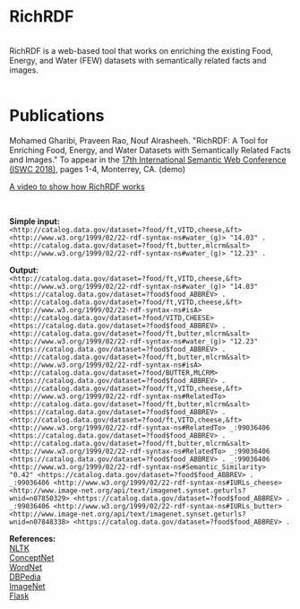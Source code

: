 # RichRDF
</br>
RichRDF is a web-based tool that works on enriching the existing Food, Energy, and Water (FEW) datasets with semantically related facts and images.
</br></br>

# Publications
Mohamed Gharibi, Praveen Rao, Nouf Alrasheeh. "RichRDF: A Tool for Enriching Food, Energy, and Water Datasets with Semantically Related Facts and Images." To appear in the [17th International Semantic Web Conference (ISWC 2018)](http://iswc2018.semanticweb.org), pages 1-4, Monterrey, CA. (demo)

[A video to show how RichRDF works](https://youtu.be/vyHgh4LgKCo/)

</br>

**Simple input:**</br>
`<http://catalog.data.gov/dataset=?food/ft,VITD,cheese,&ft> <http://www.w3.org/1999/02/22-rdf-syntax-ns#water_(g)> "14.03" .
<http://catalog.data.gov/dataset=?food/ft,butter,mlcrm&salt> <http://www.w3.org/1999/02/22-rdf-syntax-ns#water_(g)> "12.23" .`


**Output:**</br>
`<http://catalog.data.gov/dataset=?food/ft,VITD,cheese,&ft> <http://www.w3.org/1999/02/22-rdf-syntax-ns#water_(g)> "14.03" <https://catalog.data.gov/dataset=?food$food_ABBREV> .
<http://catalog.data.gov/dataset=?food/ft,VITD,cheese,&ft> <http://www.w3.org/1999/02/22-rdf-syntax-ns#isA> <http://catalog.data.gov/dataset=?food/VITD,CHEESE> <https://catalog.data.gov/dataset=?food$food_ABBREV> .
<http://catalog.data.gov/dataset=?food/ft,butter,mlcrm&salt> <http://www.w3.org/1999/02/22-rdf-syntax-ns#water_(g)> "12.23" <https://catalog.data.gov/dataset=?food$food_ABBREV> .
<http://catalog.data.gov/dataset=?food/ft,butter,mlcrm&salt> <http://www.w3.org/1999/02/22-rdf-syntax-ns#isA> <http://catalog.data.gov/dataset=?food/BUTTER,MLCRM> <https://catalog.data.gov/dataset=?food$food_ABBREV> .
<http://catalog.data.gov/dataset=?food/ft,VITD,cheese,&ft> <http://www.w3.org/1999/02/22-rdf-syntax-ns#RelatedTo> <http://catalog.data.gov/dataset=?food/ft,butter,mlcrm&salt> <https://catalog.data.gov/dataset=?food$food_ABBREV> .
<http://catalog.data.gov/dataset=?food/ft,VITD,cheese,&ft> <http://www.w3.org/1999/02/22-rdf-syntax-ns#RelatedTo> _:99036406 <https://catalog.data.gov/dataset=?food$food_ABBREV> .
<http://catalog.data.gov/dataset=?food/ft,butter,mlcrm&salt> <http://www.w3.org/1999/02/22-rdf-syntax-ns#RelatedTo> _:99036406 <https://catalog.data.gov/dataset=?food$food_ABBREV> .
_:99036406 <http://www.w3.org/1999/02/22-rdf-syntax-ns#Semantic_Similarity> "0.42" <https://catalog.data.gov/dataset=?food$food_ABBREV> .
_:99036406 <http://www.w3.org/1999/02/22-rdf-syntax-ns#IURLs_cheese> <http://www.image-net.org/api/text/imagenet.synset.geturls?wnid=n07850329> <https://catalog.data.gov/dataset=?food$food_ABBREV> .
_:99036406 <http://www.w3.org/1999/02/22-rdf-syntax-ns#IURLs_butter> <http://www.image-net.org/api/text/imagenet.synset.geturls?wnid=n07848338> <https://catalog.data.gov/dataset=?food$food_ABBREV> .`


**References:** </br>
[NLTK](https://www.nltk.org/)</br>
[ConceptNet](http://conceptnet.io/)</br>
[WordNet](https://wordnet.princeton.edu/)</br>
[DBPedia](https://wiki.dbpedia.org/)</br>
[ImageNet](http://www.image-net.org/)</br>
[Flask](http://flask.pocoo.org/)</br>



